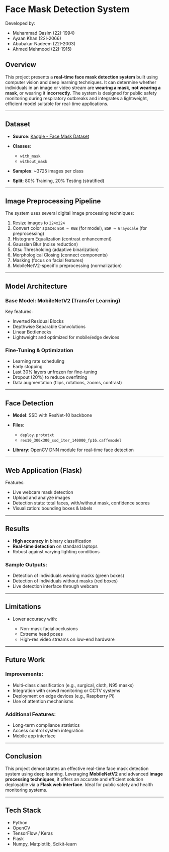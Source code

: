 # Face Mask Detection System

Developed by:

* Muhammad Qasim (22I-1994)
* Ayaan Khan (22I-2066)
* Abubakar Nadeem (22I-2003)
* Ahmed Mehmood (22I-1915)

## Overview

This project presents a **real-time face mask detection system** built using computer vision and deep learning techniques. It can determine whether individuals in an image or video stream are **wearing a mask**, **not wearing a mask**, or wearing it **incorrectly**. The system is designed for public safety monitoring during respiratory outbreaks and integrates a lightweight, efficient model suitable for real-time applications.

---

## Dataset

* **Source**: [Kaggle - Face Mask Dataset](https://www.kaggle.com/datasets/omkargurav/face-mask-dataset)
* **Classes**:

  * `with_mask`
  * `without_mask`
* **Samples**: \~3725 images per class
* **Split**: 80% Training, 20% Testing (stratified)

---

## Image Preprocessing Pipeline

The system uses several digital image processing techniques:

1. Resize images to `224x224`
2. Convert color space: `BGR → RGB` (for model), `BGR → Grayscale` (for preprocessing)
3. Histogram Equalization (contrast enhancement)
4. Gaussian Blur (noise reduction)
5. Otsu Thresholding (adaptive binarization)
6. Morphological Closing (connect components)
7. Masking (focus on facial features)
8. MobileNetV2-specific preprocessing (normalization)

---

## Model Architecture

### Base Model: MobileNetV2 (Transfer Learning)

Key features:

* Inverted Residual Blocks
* Depthwise Separable Convolutions
* Linear Bottlenecks
* Lightweight and optimized for mobile/edge devices

### Fine-Tuning & Optimization

* Learning rate scheduling
* Early stopping
* Last 30% layers unfrozen for fine-tuning
* Dropout (20%) to reduce overfitting
* Data augmentation (flips, rotations, zooms, contrast)

---

## Face Detection

* **Model**: SSD with ResNet-10 backbone
* **Files**:

  * `deploy.prototxt`
  * `res10_300x300_ssd_iter_140000_fp16.caffemodel`
* **Library**: OpenCV DNN module for real-time face detection

---

## Web Application (Flask)

Features:

* Live webcam mask detection
* Upload and analyze images
* Detection stats: total faces, with/without mask, confidence scores
* Visualization: bounding boxes & labels

---

## Results

* **High accuracy** in binary classification
* **Real-time detection** on standard laptops
* Robust against varying lighting conditions

### Sample Outputs:

* Detection of individuals wearing masks (green boxes)
* Detection of individuals without masks (red boxes)
* Live detection interface through webcam

---

## Limitations

* Lower accuracy with:

  * Non-mask facial occlusions
  * Extreme head poses
  * High-res video streams on low-end hardware

---

## Future Work

### Improvements:

* Multi-class classification (e.g., surgical, cloth, N95 masks)
* Integration with crowd monitoring or CCTV systems
* Deployment on edge devices (e.g., Raspberry Pi)
* Use of attention mechanisms

### Additional Features:

* Long-term compliance statistics
* Access control system integration
* Mobile app interface

---

## Conclusion

This project demonstrates an effective real-time face mask detection system using deep learning. Leveraging **MobileNetV2** and advanced **image processing techniques**, it offers an accurate and efficient solution deployable via a **Flask web interface**. Ideal for public safety and health monitoring systems.

---

## Tech Stack

* Python
* OpenCV
* TensorFlow / Keras
* Flask
* Numpy, Matplotlib, Scikit-learn
